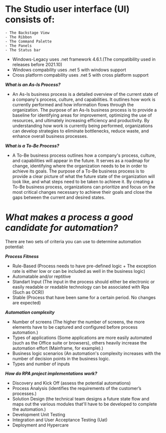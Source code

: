 # The Studio user interface (UI) consists of: 

    - The Backstage View
    - The Ribbon
    - The Command Palette
    - The Panels
    - The Status bar


- Windows-Legacy uses .net framework 4.6.1.(The compatibility used in releases before 2021.10)
- Windows compability uses .net 5 with windows support
- Cross platform compability uses .net 5 with cross platform support 

***What is an As-Is Process?***

- An As-Is business process is a detailed overview of the current state of a company's process, culture, and capabilities. It outlines how work is currently performed and how information flows through the organization. The purpose of an As-Is business process is to provide a baseline for identifying areas for improvement, optimizing the use of resources, and ultimately increasing efficiency and productivity. By understanding how work is currently being performed, organizations can develop strategies to eliminate bottlenecks, reduce waste, and enhance overall business processes.

***What is a To-Be Process?***

- A To-Be business process outlines how a company's process, culture, and capabilities will appear in the future. It serves as a roadmap for change, identifying where the organization needs to be in order to achieve its goals. The purpose of a To-Be business process is to provide a clear picture of what the future state of the organization will look like, and what steps need to be taken to achieve it. By creating a To-Be business process, organizations can prioritize and focus on the most critical changes necessary to achieve their goals and close the gaps between the current and desired states.

# ***What makes a process a good candidate for automation?***

There are two sets of criteria you can use to determine automation potential: 

***Process Fitness***
- Rule-Based (Process needs to have pre-defined logic + The exception rate is either low or can be included as well in the business logic)
- Automatable and/or reptitive
- Standart Input (The input in the process should either be electronic or easily readable or readable technology can be associated with Rpa (Such as OCR))
- Stable (Process that have been same for a certain period. No changes are expected)
	
	 
***Automation complexity***
- Number of screens (The higher the number of screens, the more elements have to be captured and configured before process automation.)
- Types of applications (Some applications are more easily automated (such as the Office suite or browsers), others heavily increase the automation effort (Mainframe, for example).)
- Business logic scenarios (An automation's complexity increases with the number of decision points in the business logic. 	
- Types and number of inputs 

***How do RPA project implementations work?***
- Discovery and Kick Off (assess the potential automations)
- Process Analysis (identifies the requirements of the customer’s processes.)
- Solution Design (the technical team designs a future state flow and maps out the various modules that'll have to be developed to complete the automation.)
- Development Unit Testing
- Integration and User Acceptance Testing (Uat)
- Deployment and Hypercare
